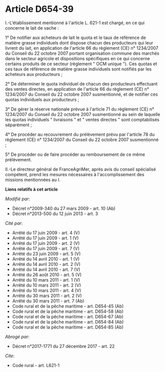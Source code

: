 # Article D654-39

I.-L'établissement mentionné à l'article L. 621-1 est chargé, en ce qui concerne le lait de vache : 

1° De notifier aux acheteurs de lait le quota et le taux de référence de matière grasse individuels dont dispose chacun des
producteurs qui leur livrent du lait, en application de l'article 66 du règlement (CE) n° 1234/2007 du Conseil du 22 octobre
2007 portant organisation commune des marchés dans le secteur agricole et dispositions spécifiques en ce qui concerne
certains produits de ce secteur (règlement " OCM unique "). Ces quotas et ces taux de référence de matière grasse individuels
sont notifiés par les acheteurs aux producteurs ; 

2° De déterminer le quota individuel de chacun des producteurs effectuant des ventes directes, en application de l'article 66
du règlement (CE) n° 1234/2007 du Conseil du 22 octobre 2007 susmentionné, et de notifier ces quotas individuels aux
producteurs ; 

3° De gérer la réserve nationale prévue à l'article 71 du règlement (CE) n° 1234/2007 du Conseil du 22 octobre 2007
susmentionné au sein de laquelle les quotas individuels " livraisons " et " ventes directes " sont comptabilisés
séparément ; 

4° De procéder au recouvrement du prélèvement prévu par l'article 78 du règlement (CE) n° 1234/2007 du Conseil du 22 octobre
2007 susmentionné ; 

5° De procéder ou de faire procéder au remboursement de ce même prélèvement. 

II.-Le directeur général de FranceAgriMer, après avis du conseil spécialisé compétent, prend les mesures nécessaires à
l'accomplissement des missions mentionnées au I.

**Liens relatifs à cet article**

_Modifié par_:

  - Décret n°2009-340 du 27 mars 2009 - art. 10 (Ab)
  - Décret n°2013-500 du 12 juin 2013 - art. 3

_Cité par_:

  - Arrêté du 17 juin 2009 - art. 4 (V)
  - Arrêté du 17 juin 2009 - art. 1 (V)
  - Arrêté du 17 juin 2009 - art. 2 (V)
  - Arrêté du 17 juin 2009 - art. 7 (V)
  - Arrêté du 23 juin 2009 - art. 5 (V)
  - Arrêté du 14 avril 2010 - art. 1 (V)
  - Arrêté du 14 avril 2010 - art. 2 (V)
  - Arrêté du 14 avril 2010 - art. 7 (V)
  - Arrêté du 26 août 2010 - art. 5 (V)
  - Arrêté du 10 mars 2011 - art. 1 (V)
  - Arrêté du 10 mars 2011 - art. 2 (V)
  - Arrêté du 10 mars 2011 - art. 4 (V)
  - Arrêté du 30 mars 2011 - art. 2 (V)
  - Arrêté du 30 mars 2011 - art. 7 (Ab)
  - Code rural et de la pêche maritime - art. D654-45 (Ab)
  - Code rural et de la pêche maritime - art. D654-58 (Ab)
  - Code rural et de la pêche maritime - art. D654-67 (Ab)
  - Code rural et de la pêche maritime - art. D654-84 (Ab)
  - Code rural et de la pêche maritime - art. D654-85 (Ab)

_Abrogé par_:

  - Décret n°2017-1771 du 27 décembre 2017 - art. 22

_Cite_:

  - Code rural - art. L621-1
